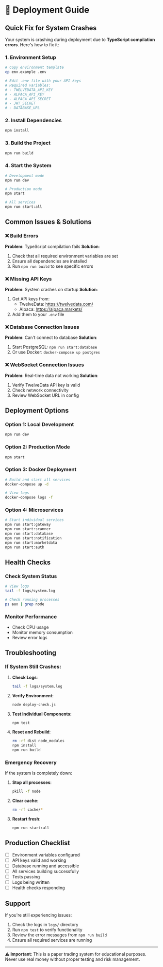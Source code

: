 # 🚀 Deployment Guide

## Quick Fix for System Crashes

Your system is crashing during deployment due to **TypeScript compilation errors**. Here's how to fix it:

### 1. Environment Setup

```bash
# Copy environment template
cp env.example .env

# Edit .env file with your API keys
# Required variables:
# - TWELVEDATA_API_KEY
# - ALPACA_API_KEY  
# - ALPACA_API_SECRET
# - JWT_SECRET
# - DATABASE_URL
```

### 2. Install Dependencies

```bash
npm install
```

### 3. Build the Project

```bash
npm run build
```

### 4. Start the System

```bash
# Development mode
npm run dev

# Production mode  
npm start

# All services
npm run start:all
```

## Common Issues & Solutions

### ❌ Build Errors

**Problem**: TypeScript compilation fails
**Solution**: 
1. Check that all required environment variables are set
2. Ensure all dependencies are installed
3. Run `npm run build` to see specific errors

### ❌ Missing API Keys

**Problem**: System crashes on startup
**Solution**:
1. Get API keys from:
   - TwelveData: https://twelvedata.com/
   - Alpaca: https://alpaca.markets/
2. Add them to your `.env` file

### ❌ Database Connection Issues

**Problem**: Can't connect to database
**Solution**:
1. Start PostgreSQL: `npm run start:database`
2. Or use Docker: `docker-compose up postgres`

### ❌ WebSocket Connection Issues

**Problem**: Real-time data not working
**Solution**:
1. Verify TwelveData API key is valid
2. Check network connectivity
3. Review WebSocket URL in config

## Deployment Options

### Option 1: Local Development
```bash
npm run dev
```

### Option 2: Production Mode
```bash
npm start
```

### Option 3: Docker Deployment
```bash
# Build and start all services
docker-compose up -d

# View logs
docker-compose logs -f
```

### Option 4: Microservices
```bash
# Start individual services
npm run start:gateway
npm run start:scanner
npm run start:database
npm run start:notification
npm run start:marketdata
npm run start:auth
```

## Health Checks

### Check System Status
```bash
# View logs
tail -f logs/system.log

# Check running processes
ps aux | grep node
```

### Monitor Performance
- Check CPU usage
- Monitor memory consumption
- Review error logs

## Troubleshooting

### If System Still Crashes:

1. **Check Logs**:
   ```bash
   tail -f logs/system.log
   ```

2. **Verify Environment**:
   ```bash
   node deploy-check.js
   ```

3. **Test Individual Components**:
   ```bash
   npm test
   ```

4. **Reset and Rebuild**:
   ```bash
   rm -rf dist node_modules
   npm install
   npm run build
   ```

### Emergency Recovery

If the system is completely down:

1. **Stop all processes**:
   ```bash
   pkill -f node
   ```

2. **Clear cache**:
   ```bash
   rm -rf cache/*
   ```

3. **Restart fresh**:
   ```bash
   npm run start:all
   ```

## Production Checklist

- [ ] Environment variables configured
- [ ] API keys valid and working
- [ ] Database running and accessible
- [ ] All services building successfully
- [ ] Tests passing
- [ ] Logs being written
- [ ] Health checks responding

## Support

If you're still experiencing issues:

1. Check the logs in `logs/` directory
2. Run `npm test` to verify functionality
3. Review the error messages from `npm run build`
4. Ensure all required services are running

---

**⚠️ Important**: This is a paper trading system for educational purposes. Never use real money without proper testing and risk management. 